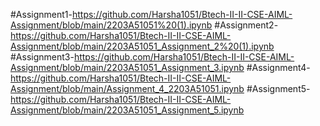 #Assignment1-https://github.com/Harsha1051/Btech-II-II-CSE-AIML-Assignment/blob/main/2203A51051%20(1).ipynb
#Assignment2-https://github.com/Harsha1051/Btech-II-II-CSE-AIML-Assignment/blob/main/2203A51051_Assignment_2%20(1).ipynb
#Assignment3-https://github.com/Harsha1051/Btech-II-II-CSE-AIML-Assignment/blob/main/2203A51051_Assignment_3.ipynb
#Assignment4-https://github.com/Harsha1051/Btech-II-II-CSE-AIML-Assignment/blob/main/Assignment_4_2203A51051.ipynb
#Assignment5-https://github.com/Harsha1051/Btech-II-II-CSE-AIML-Assignment/blob/main/2203A51051_Assignment_5.ipynb
